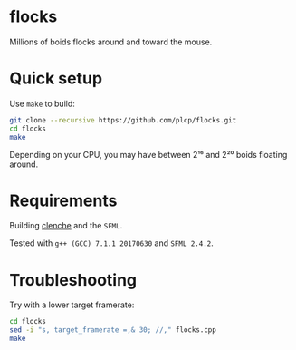 # flocks
Millions of boids flocks around and toward the mouse.

# Quick setup
Use `make` to build:
```sh
git clone --recursive https://github.com/plcp/flocks.git
cd flocks
make
```

Depending on your CPU, you may have between 2¹⁶ and 2²⁰ boids floating around.

# Requirements

Building [clenche](https://github.com/plcp/clenche) and the `SFML`.

Tested with `g++ (GCC) 7.1.1 20170630` and `SFML 2.4.2`.

# Troubleshooting
Try with a lower target framerate:
```sh
cd flocks
sed -i "s, target_framerate =,& 30; //," flocks.cpp
make
```
